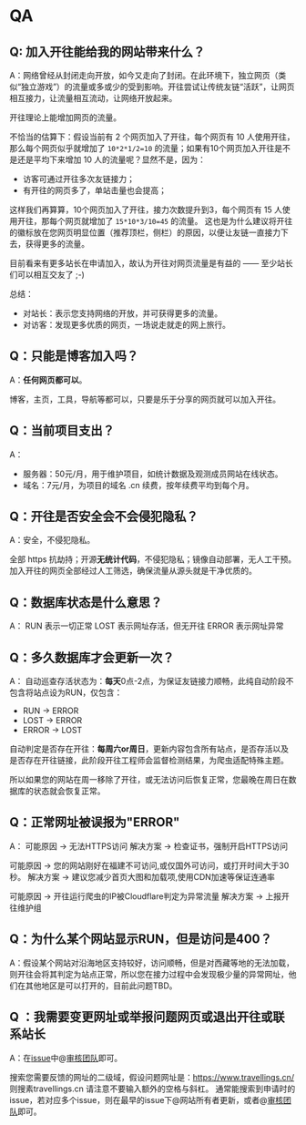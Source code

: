 
# QA

## Q: 加入开往能给我的网站带来什么？

A：网络曾经从封闭走向开放，如今又走向了封闭。在此环境下，独立网页（类似“独立游戏”）的流量或多或少的受到影响。开往尝试让传统友链“活跃”，让网页相互接力，让流量相互流动，让网络开放起来。

开往理论上能增加网页的流量。

不恰当的估算下：假设当前有 2 个网页加入了开往，每个网页有 10 人使用开往，那么每个网页似乎就增加了 `10*2*1/2=10` 的流量；如果有10个网页加入开往是不是还是平均下来增加 10 人的流量呢？显然不是，因为：

- 访客可通过开往多次友链接力；
- 有开往的网页多了，单站击量也会提高；

这样我们再算算，10个网页加入了开往，接力次数提升到3，每个网页有 15 人使用开往，那每个网页就增加了 `15*10*3/10=45` 的流量。
这也是为什么建议将开往的徽标放在您网页明显位置（推荐顶栏，侧栏）的原因，以便让友链一直接力下去，获得更多的流量。

目前看来有更多站长在申请加入，故认为开往对网页流量是有益的 —— 至少站长们可以相互交友了 ;-)

总结：

- 对站长：表示您支持网络的开放，并可获得更多的流量。
- 对访客：发现更多优质的网页，一场说走就走的网上旅行。

## Q：只能是博客加入吗？

A：**任何网页都可以**。

博客，主页，工具，导航等都可以，只要是乐于分享的网页就可以加入开往。

## Q：当前项目支出？

A：

- 服务器：50元/月，用于维护项目，如统计数据及观测成员网站在线状态。
- 域名：7元/月，为项目的域名 .cn 续费，按年续费平均到每个月。

## Q：开往是否安全会不会侵犯隐私？

A：安全，不侵犯隐私。

全部 https 抗劫持；开源**无统计代码**，不侵犯隐私；镜像自动部署，无人工干预。加入开往的网页全部经过人工筛选，确保流量从源头就是干净优质的。

## Q：数据库状态是什么意思？

A：
RUN 表示一切正常
LOST 表示网址存活，但无开往
ERROR 表示网址异常

## Q：多久数据库才会更新一次？

A：
自动巡查存活状态为：**每天**0点-2点，为保证友链接力顺畅，此纯自动阶段不包含将站点设为RUN，仅包含：

- RUN -> ERROR
- LOST -> ERROR
- ERROR  -> LOST

自动判定是否存在开往：**每周六or周日**，更新内容包含所有站点，是否存活以及是否存在开往链接，此阶段开往工程师会监督检测结果，为爬虫适配特殊主题。

所以如果您的网站在周一移除了开往，或无法访问后恢复正常，您最晚在周日在数据库的状态就会恢复正常。

## Q：正常网址被误报为"ERROR"

A：
可能原因 -> 无法HTTPS访问
解决方案 -> 检查证书，强制开启HTTPS访问

可能原因 -> 您的网站刚好在福建不可访问,或仅国外可访问，或打开时间大于30秒。
解决方案 -> 建议您减少首页大图和加载项,使用CDN加速等保证连通率

可能原因 -> 开往运行爬虫的IP被Cloudflare判定为异常流量
解决方案 -> 上报开往维护组

## Q：为什么某个网站显示RUN，但是访问是400？

A：假设某个网站对沿海地区支持较好，访问顺畅，但是对西藏等地的无法加载，则开往会将其判定为站点正常，所以您在接力过程中会发现极少量的异常网址，他们在其他地区是可以打开的，目前此问题TBD。

## Q ：我需要变更网址或举报问题网页或退出开往或联系站长

A：在[issue](https://github.com/travellings-link/travellings/issues)中@[审核团队](https://github.com/orgs/travellings-link/discussions/1639)即可。

搜索您需要反馈的网址的二级域，假设问题网址是：<https://www.travellings.cn/> 则搜素travellings.cn 请注意不要输入额外的空格与斜杠。
通常能搜索到申请时的issue，若对应多个issue，则在最早的issue下@网站所有者更新，或者@[审核团队](https://github.com/orgs/travellings-link/discussions/1639)即可。
